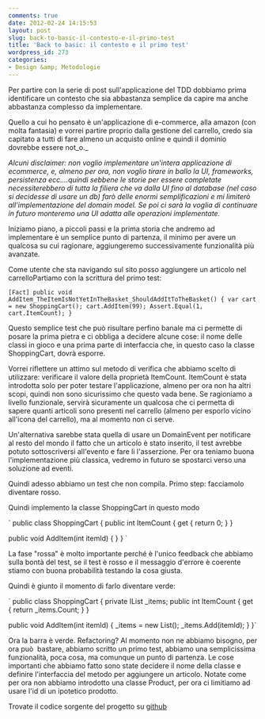 ```yaml
---
comments: true
date: 2012-02-24 14:15:53
layout: post
slug: back-to-basic-il-contesto-e-il-primo-test
title: 'Back to basic: il contesto e il primo test'
wordpress_id: 273
categories:
- Design &amp; Metodologie
---
```


Per partire con la serie di post sull'applicazione del TDD dobbiamo prima identificare un contesto che sia abbastanza semplice da capire ma anche abbastanza complesso da implementare.

Quello a cui ho pensato è un'applicazione di e-commerce, alla amazon (con molta fantasia) e vorrei partire proprio dalla gestione del carrello, credo sia capitato a tutti di fare almeno un acquisto online e quindi il dominio dovrebbe essere not_o._

_Alcuni disclaimer: non voglio implementare un'intera applicazione di ecommerce, e, almeno per ora, non voglio tirare in ballo la UI, frameworks, persistenza ecc....quindi sebbene le storie per essere completate necessiterebbero di tutta la filiera che va dalla UI fino al database (nel caso si decidesse di usare un db) farò delle enormi semplificazioni e mi limiterò all'implementazione del domain model. Se poi ci sarà la voglia di continuare in futuro monteremo una UI adatta alle operazioni implementate._

Iniziamo piano, a piccoli passi e la prima storia che andremo ad implementare è un semplice punto di partenza, il minimo per avere un qualcosa su cui ragionare, aggiungeremo successivamente funzionalità più avanzate.

Come utente che sta navigando sul sito posso aggiungere un articolo nel carrelloPartiamo con la scrittura del primo test:

`[Fact]
public void AddItem_TheItemIsNotYetInTheBasket_ShouldAddItToTheBasket()
{
  var cart = new ShoppingCart();
  cart.AddItem(99);
  Assert.Equal(1, cart.ItemCount);
}
`

<!-- more -->

Questo semplice test che può risultare perfino banale ma ci permette di posare la prima pietra e ci obbliga a decidere alcune cose: il nome delle classi in gioco e una prima parte di interfaccia che, in questo caso la classe ShoppingCart, dovrà esporre.

Vorrei riflettere un attimo sul metodo di verifica che abbiamo scelto di utilizzare: verificare il valore della proprietà ItemCount. ItemCount è stata introdotta solo per poter testare l'applicazione, almeno per ora non ha altri scopi, quindi non sono sicurissimo che questo vada bene.
Se ragioniamo a livello funzionale, servirà sicuramente un qualcosa che ci permetta di sapere quanti articoli sono presenti nel carrello (almeno per esporlo vicino all'icona del carrello), ma al momento non ci serve.

Un'alternativa sarebbe stata quella di usare un DomainEvent per notificare al resto del mondo il fatto che un articolo è stato inserito, il test avrebbe potuto sottoscriversi all'evento e fare li l'asserzione.
Per ora teniamo buona l'implementazione più classica, vedremo in futuro se spostarci verso una soluzione ad eventi.

Quindi adesso abbiamo un test che non compila. Primo step: facciamolo diventare rosso.

Quindi implemento la classe ShoppingCart in questo modo

`
public class ShoppingCart
{
  public int ItemCount { get { return 0; } }

  public void AddItem(int itemId)
  {
  }
}
`

La fase "rossa" è molto importante perché è l'unico feedback che abbiamo sulla bontà del test, se il test è rosso e il messaggio d'errore è coerente stiamo con buona probabilità testando la cosa giusta.

Quindi è giunto il momento di farlo diventare verde:

`
public class ShoppingCart
{
  private IList _items;
  public int ItemCount { get { return _items.Count; } }

  public void AddItem(int itemId)
  {
    _items = new List();
    _items.Add(itemId);
  }
}`

Ora la barra è verde. Refactoring? Al momento non ne abbiamo bisogno, per ora può  bastare, abbiamo scritto un primo test, abbiamo una semplicissima funzionalità, poca cosa, ma comunque un punto di partenza. Le cose importanti che abbiamo fatto sono state decidere il nome della classe e definire l'interfaccia del metodo per aggiungere un articolo. Notate come per ora non abbiamo introdotto una classe Product, per ora ci limitiamo ad usare l'id di un ipotetico prodotto.

Trovate il codice sorgente del progetto su [github](https://github.com/emadb/TddSerie/)
